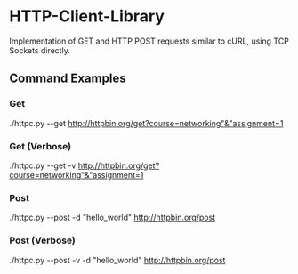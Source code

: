 # HTTP-Client-Library
Implementation of GET and HTTP POST requests similar to cURL, using TCP Sockets directly. 


## Command Examples
### Get
./httpc.py --get http://httpbin.org/get?course=networking"&"assignment=1
### Get (Verbose)
./httpc.py --get -v http://httpbin.org/get?course=networking"&"assignment=1
### Post
./httpc.py --post -d "hello_world" http://httpbin.org/post
### Post (Verbose)
./httpc.py --post -v -d "hello_world" http://httpbin.org/post
